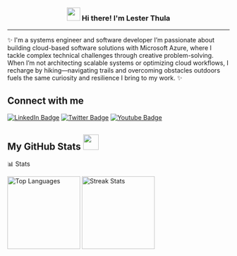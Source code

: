 <!-- Heading -->
<h3 align="center"><img src = "https://raw.githubusercontent.com/MartinHeinz/MartinHeinz/master/wave.gif" width = 30px> Hi there! I'm Lester Thula</h3>

<!-- Profile Views -->

<p align="center">
<!--   <a href="https://www.giftegwuenu.dev">Website</a> •
  <a href="www.linkedin.com/in/lesterthula">Linkedin</a> -->
</p>

 <!-- About section -->

---
✨ I'm a systems engineer and software developer I’m passionate about building cloud-based software solutions with Microsoft Azure, where I tackle complex technical challenges through creative problem-solving. When I’m not architecting scalable systems or optimizing cloud workflows, I recharge by hiking—navigating trails and overcoming obstacles outdoors fuels the same curiosity and resilience I bring to my work. ✨

<!-- Conecct section -->

<h2>Connect with me </h3>
    <p>
        <a href="https://linkedin.com/in/egwuenugift"><img src="https://img.shields.io/badge/-Gift%20Egwuenu%20-blue?style=plastic&amp;labelColor=blue&amp;logo=LinkedIn&amp;link=https://linkedin.com/in/egwuenugift" alt="LinkedIn Badge"></a> 
       <a href="https://twitter.com/@lauragift_
/"><img src="https://img.shields.io/badge/-Gift Egwuenu-informational?style=plastic&amp;labelColor=informational&amp;logo=Twitter&amp;link=https://twitter.com/Dev_180Memes" alt="Twitter Badge"></a>
<a href="https://www.youtube.com/c/EgwuenuGift"><img src="https://img.shields.io/badge/-Gift Egwuenu-informational?style=plastic&amp;labelColor=informational&amp;logo=YouTube&amp;link=https://twitter.com/Dev_180Memes" alt="Youtube Badge"></a>
   </p>

 <!-- Conecct section: END -->
 
  <!-- GitHub section -->

 ##  My GitHub Stats <img src = "https://i.pinimg.com/originals/65/c4/f4/65c4f452571be1261e9c623f7da488ac.gif" width = 35px> 
 
📊 Stats
<div>
    <div>
        <img src="https://github-readme-stats.vercel.app/api/top-langs/?username=modosenin0&langs_count=10&title_color=ffffff&text_color=ffffff&icon_color=ffffff&bg_color=242938&hide_border=true&locale=en&custom_title=Top%20Languages" alt="Top Languages" height="165px">
        <img src="https://github-readme-streak-stats.herokuapp.com/?user=modosenin0&stroke=ffffff&background=242938&ring=3572a5&fire=3572a5&currStreakNum=ffffff&currStreakLabel=3572a5&sideNums=ffffff&sideLabels=ffffff&dates=ffffff&hide_border=true" alt="Streak Stats" height="165px">
    <div/>
</div>
<br>

<!-- THE END -->


<!--
**lauragift21/lauragift21** is a ✨ _special_ ✨ repository because its `README.md` (this file) appears on your GitHub profile.


